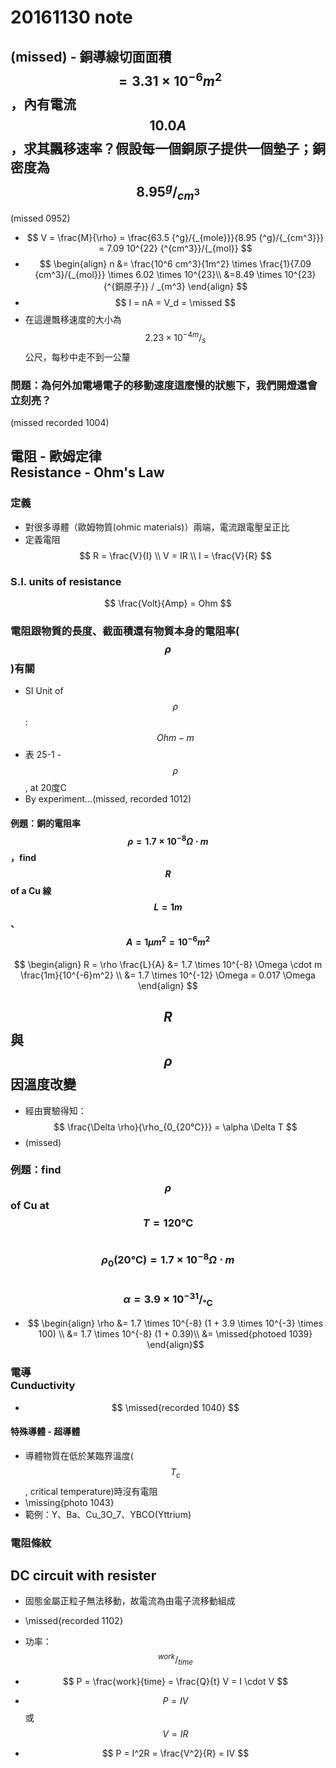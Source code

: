# 20161130 note
## (missed) -  銅導線切面面積$$ =  3.31 \times 10^{-6} m^2 $$，內有電流$$ 10.0A $$，求其飄移速率？假設每一個銅原子提供一個墊子；銅密度為 $$ 8.95 {^g}/_{cm^3} $$
(missed 0952)

* $$ V = \frac{M}{\rho} = \frac{63.5 {^g}/{_{mole}}}{8.95 {^g}/{_{cm^3}}} = 7.09 10^{22} {^{cm^3}}/{_{mol}} $$
* $$ \begin{align}
n &= \frac{10^6 cm^3}{1m^2} \times \frac{1}{7.09 {cm^3}/{_{mol}}} \times 6.02 \times 10^{23}\\
&=8.49 \times 10^{23} {^{銅原子}} / _{m^3}
\end{align} $$
* $$ I = nA = V_d = \missed $$
* 在這邊飄移速度的大小為 $$ 2.23 \times 10^{-4} {^m}/{_s}$$ 公尺，每秒中走不到一公釐

### 問題：為何外加電場電子的移動速度這麼慢的狀態下，我們開燈還會立刻亮？
(missed recorded 1004)

## 電阻 - 歐姆定律<br>Resistance - Ohm's Law
### 定義
* 對很多導體（歐姆物質(ohmic materials)）兩端，電流跟電壓呈正比
* 定義電阻  
$$ 
R = \frac{V}{I} \\
V = IR \\
I = \frac{V}{R}
$$

### S.I. units of resistance
$$
\frac{Volt}{Amp} = Ohm
$$

### 電阻跟物質的長度、截面積還有物質本身的電阻率($$\rho$$)有關
* SI Unit of $$ \rho $$: $$ Ohm-m $$
* 表 25-1 - $$ \rho $$, at 20度C
* By experiment...(missed, recorded 1012)

#### 例題：銅的電阻率 $$ \rho = 1.7 \times 10^{-8} \Omega \cdot m $$，find $$ R $$ of a Cu 線 $$ L = 1m $$、$$ A = 1 \mu m^2 = 10^{-6}m^2 $$
$$ \begin{align} 
R = \rho \frac{L}{A} &= 1.7 \times 10^{-8} \Omega \cdot m \frac{1m}{10^{-6}m^2} \\
&= 1.7 \times 10^{-12} \Omega = 0.017 \Omega
\end{align}
$$

## $$ R $$ 與 $$ \rho $$ 因溫度改變
* 經由實驗得知： $$ \frac{\Delta \rho}{\rho_{0_{20℃}}} = \alpha \Delta T $$
* (missed)

### 例題：find $$ \rho $$ of Cu at $$ T = 120℃ $$<br>$$\rho_0 (20℃) = 1.7 \times 10^{-8} \Omega \cdot m$$<br>$$\alpha = 3.9 \times 10^{-3} {^1}/{_℃}$$
* $$ \begin{align}
\rho &= 1.7 \times 10^{-8} (1 + 3.9 \times 10^{-3} \times 100) \\
&= 1.7 \times 10^{-8} (1 + 0.39)\\
&= \missed{photoed 1039} 
\end{align}$$

### 電導<br>Cunductivity
* $$ \missed{recorded 1040} $$

#### 特殊導體 - 超導體
* 導體物質在低於某臨界溫度($$ T_c $$, critical temperature)時沒有電阻
* \missing{photo 1043}
* 範例：Y、Ba、Cu_3O_7、YBCO(Yttrium)

### 電阻條紋

## DC circuit with resister
* 固態金屬正粒子無法移動，故電流為由電子流移動組成
* \missed{recorded 1102}

* 功率：$$ {^{work}/_{time}} $$
* $$ P = \frac{work}{time} = \frac{Q}{t} V = I \cdot V $$
* $$ P = IV $$ 或 $$ V = IR $$
* $$ P = I^2R = \frac{V^2}{R} = IV $$